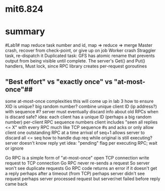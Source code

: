 # mit6.824

# summary

#Lab1#
map reduce task number and id, map => reduce => merge
Master crash, recover from check-point, or give up on job
Worker crash
Straggler task, re-dispatch it
Duplicated task: GFS has atomic rename that prevents output from being visible until complete.
The server's Get() and Put() handlers, Must lock, since RPC library creates per-request goroutines

## "Best effort" vs "exactly once" vs "at-most-once"##

some at-most-once complexities
  this will come up in lab 3
  how to ensure XID is unique?
    big random number?
    combine unique client ID (ip address?) with sequence #?
  server must eventually discard info about old RPCs
    when is discard safe?
    idea:
      each client has a unique ID (perhaps a big random number)
      per-client RPC sequence numbers
      client includes "seen all replies <= X" with every RPC
      much like TCP sequence #s and acks
    or only allow client one outstanding RPC at a time
      arrival of seq+1 allows server to discard all <= seq
  how to handle dup req while original is still executing?
    server doesn't know reply yet
    idea: "pending" flag per executing RPC; wait or ignore


Go RPC is a simple form of "at-most-once"
  open TCP connection
  write request to TCP connection
  Go RPC never re-sends a request
    So server won't see duplicate requests
  Go RPC code returns an error if it doesn't get a reply
    perhaps after a timeout (from TCP)
    perhaps server didn't see request
    perhaps server processed request but server/net failed before reply came back
